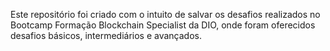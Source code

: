 Este repositório foi criado com o intuito de salvar os desafios realizados no Bootcamp Formação Blockchain Specialist da DIO, onde foram oferecidos desafios básicos, intermediários e avançados.
